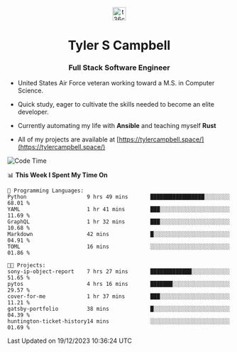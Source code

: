 <p align="center">
<a href="https://www.linkedin.com/in/t36campbell" target="blank"><img align="center" src="https://ik.imagekit.io/t36campbell/Portfolio/linkedin.png.original_m8bbGgPh6.png" alt="t36campbell" height="30" width="30" /></a>
</p>
<h1 align="center">Tyler S Campbell</h1>
<h3 align="center">Full Stack Software Engineer</h3>

* United States Air Force veteran working toward a M.S. in Computer Science.

* Quick study, eager to cultivate the skills needed to become an elite developer.

* Currently automating my life with **Ansible** and teaching myself **Rust**

* All of my projects are available at [https://tylercampbell.space/](https://tylercampbell.space/)

<!--START_SECTION:waka-->
![Code Time](http://img.shields.io/badge/Code%20Time-3%2C046%20hrs%202%20mins-blue)

📊 **This Week I Spent My Time On** 

```text
💬 Programming Languages: 
Python                   9 hrs 49 mins       █████████████████░░░░░░░░   68.01 % 
YAML                     1 hr 41 mins        ███░░░░░░░░░░░░░░░░░░░░░░   11.69 % 
GraphQL                  1 hr 32 mins        ███░░░░░░░░░░░░░░░░░░░░░░   10.68 % 
Markdown                 42 mins             █░░░░░░░░░░░░░░░░░░░░░░░░   04.91 % 
TOML                     16 mins             ░░░░░░░░░░░░░░░░░░░░░░░░░   01.86 % 

🐱‍💻 Projects: 
sony-ip-object-report    7 hrs 27 mins       █████████████░░░░░░░░░░░░   51.65 % 
pytos                    4 hrs 16 mins       ███████░░░░░░░░░░░░░░░░░░   29.57 % 
cover-for-me             1 hr 37 mins        ███░░░░░░░░░░░░░░░░░░░░░░   11.21 % 
gatsby-portfolio         38 mins             █░░░░░░░░░░░░░░░░░░░░░░░░   04.39 % 
huntington-ticket-history14 mins             ░░░░░░░░░░░░░░░░░░░░░░░░░   01.69 % 
```


 Last Updated on 19/12/2023 10:36:24 UTC
<!--END_SECTION:waka-->
